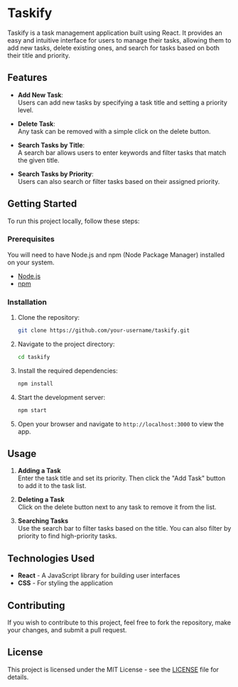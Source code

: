 # Taskify

Taskify is a task management application built using React. It provides an easy and intuitive interface for users to manage their tasks, allowing them to add new tasks, delete existing ones, and search for tasks based on both their title and priority. 

## Features

- **Add New Task**:  
  Users can add new tasks by specifying a task title and setting a priority level.

- **Delete Task**:  
  Any task can be removed with a simple click on the delete button.

- **Search Tasks by Title**:  
  A search bar allows users to enter keywords and filter tasks that match the given title.

- **Search Tasks by Priority**:  
  Users can also search or filter tasks based on their assigned priority.

## Getting Started

To run this project locally, follow these steps:

### Prerequisites

You will need to have Node.js and npm (Node Package Manager) installed on your system.

- [Node.js](https://nodejs.org/)
- [npm](https://www.npmjs.com/)

### Installation

1. Clone the repository:

    ```bash
    git clone https://github.com/your-username/taskify.git
    ```

2. Navigate to the project directory:

    ```bash
    cd taskify
    ```

3. Install the required dependencies:

    ```bash
    npm install
    ```

4. Start the development server:

    ```bash
    npm start
    ```

5. Open your browser and navigate to `http://localhost:3000` to view the app.

## Usage

1. **Adding a Task**  
   Enter the task title and set its priority. Then click the "Add Task" button to add it to the task list.

2. **Deleting a Task**  
   Click on the delete button next to any task to remove it from the list.

3. **Searching Tasks**  
   Use the search bar to filter tasks based on the title. You can also filter by priority to find high-priority tasks.

## Technologies Used

- **React** - A JavaScript library for building user interfaces
- **CSS** - For styling the application

## Contributing

If you wish to contribute to this project, feel free to fork the repository, make your changes, and submit a pull request.

## License

This project is licensed under the MIT License - see the [LICENSE](LICENSE) file for details.
